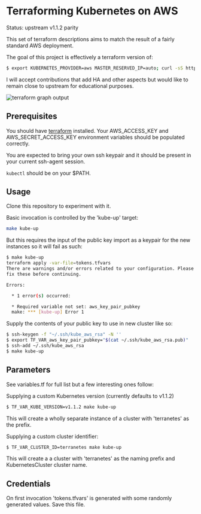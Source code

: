 Terraforming Kubernetes on AWS
==============================

Status: upstream v1.1.2 parity

This set of terraform descriptions aims to match the result of a fairly standard AWS deployment.

The goal of this project is effectively a terraform version of:

```sh
$ export KUBERNETES_PROVIDER=aws MASTER_RESERVED_IP=auto; curl -sS https://get.k8s.io | bash
```

I will accept contributions that add HA and other aspects but would like to remain close to upstream for educational purposes.

![terraform graph output](https://raw.github.com/tmc/k8s-terraform-aws-ubuntu/master/graph.png)

Prerequisites
-------------
You should have [terraform](https://www.terraform.io/downloads.html) installed. Your AWS_ACCESS_KEY and AWS_SECRET_ACCESS_KEY environment variables should be populated correctly.

You are expected to bring your own ssh keypair and it should be present in your current ssh-agent session.

`kubectl` should be on your $PATH.

Usage
-----
Clone this repository to experiment with it.

Basic invocation is controlled by the 'kube-up' target:
```sh
make kube-up
```

But this requires the input of the public key import as a keypair for the new instances so it will fail as such:
```sh
$ make kube-up
terraform apply -var-file=tokens.tfvars
There are warnings and/or errors related to your configuration. Please
fix these before continuing.

Errors:

  * 1 error(s) occurred:

  * Required variable not set: aws_key_pair_pubkey
  make: *** [kube-up] Error 1
```

Supply the contents of your public key to use in new cluster like so:
```sh
$ ssh-keygen -f "~/.ssh/kube_aws_rsa" -N ''
$ export TF_VAR_aws_key_pair_pubkey="$(cat ~/.ssh/kube_aws_rsa.pub)"
$ ssh-add ~/.ssh/kube_aws_rsa
$ make kube-up
```

Parameters
----------------
See variables.tf for full list but a few interesting ones follow:

Supplying a custom Kubernetes version (currently defaults to v1.1.2)
```sh
$ TF_VAR_KUBE_VERSION=v1.1.2 make kube-up
```
This will create a wholly separate instance of a cluster with 'terranetes' as the prefix.



Supplying a custom cluster identifier:
```sh
$ TF_VAR_CLUSTER_ID=terranetes make kube-up
```
This will create a a cluster with 'terranetes' as the naming prefix and KubernetesCluster cluster name.


Credentials
-----------
On first invocation 'tokens.tfvars' is generated with some randomly generated values. Save this file.
